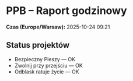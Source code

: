 # PPB – Raport godzinowy
**Czas (Europe/Warsaw):** 2025-10-24 09:21

## Status projektów
- Bezpieczny Pieszy — OK
- Zwolnij przy przejściu — OK
- Odblask ratuje życie — OK

